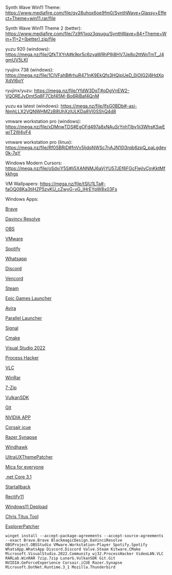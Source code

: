 Synth Wave Win11 Theme: https://www.mediafire.com/file/qy28uhox6oe9fm0/SynthWave+Glassy+Effect+Theme+win11.rar/file

Synth Wave Win11 Theme 2 (better): https://www.mediafire.com/file/7z9fj1xqz3qsugu/SynthWave+84+Theme+Win+11+2+(better).zip/file

yuzu 920 (windows): https://mega.nz/file/QfkTXYrA#k9pr5c6zyaWRhP9j8HV7Je8o2ttWoTmT_J4gmUV5LKI

ryujinx 738 (windows): https://mega.nz/file/1ClVFahB#rhuR471nK9EkQfs3HQjpUeD_0iOIG2j8HdXqXdVl6qY

ryujinx/yuzu: https://mega.nz/file/YfdW3DqT#qDgVnEW2-VQOREJyDmt5q8F7Cbf45M-Bo6RiBaf4QnM

yuzu ea latest (windows): https://mega.nz/file/IfsG0BDb#-asi-NmhLLX2VQNWHMZzB8UhXzlULKDa8VI0SShQ4d8

vmware workstation pro (windows): https://mega.nz/file/xDMnwTDS#EgOFd497a8xNAuSrYnhTIby1ii3WhsKSwEwiT2W4vF4

vmware workstation pro (linux): https://mega.nz/file/Rf0SBRjD#fnVv5ljdqNWSc7nAJN10l3rqb6zpQ_paLgdey0k-7qY

Windows Modern Cursors: https://mega.nz/file/oSdxiY5S#li5XANNMJ6aVjYU57JEf6FGcFlejlvCjnKktMfkkhgs

VM Wallpapers: https://mega.nz/file/tSlU1LTa#-faOQ08Ka3tjHZP5zvKU_cZwyG-vG_lHrEYpW8x03Fs

Windows Apps:

[Brave](https://brave.com/de/download/)

[Davincy Resolve](https://www.blackmagicdesign.com/de/products/davinciresolve/)

[OBS](https://obsproject.com/download)

[VMware](https://support.broadcom.com/group/ecx/productdownloads?subfamily=VMware+Workstation+Pro)

[Spotify](https://www.spotify.com/de/download/windows/)

[Whatsapp](https://www.whatsapp.com/download)

[Discord](https://discord.com/)

[Vencord](https://vencord.dev/download/)

[Steam](https://store.steampowered.com/about/)

[Epic Games Launcher](https://store.epicgames.com/de/download)

[Avira](https://www.avira.com/de)

[Parallel Launcher](https://parallel-launcher.ca/)

[Signal](https://signal.org/de/download/)

[Cmake](https://cmake.org/download/)

[Visual Studio 2022](https://visualstudio.microsoft.com/de/downloads/)

[Process Hacker](https://processhacker.sourceforge.io/downloads.php)

[VLC](https://www.videolan.org/vlc/)

[WinRar](https://www.winrar.de/downld.php)

[7-Zip](https://www.7-zip.org/download.html)

[VulkanSDK](https://vulkan.lunarg.com/sdk/home#windows)

[Git](https://git-scm.com/downloads/win)

[NVIDIA APP](https://www.nvidia.com/de-de/software/nvidia-app/)

[Corsair icue](https://www.corsair.com/de/de/s/downloads)

[Razer Synapse](https://www.razer.com/synapse-3)

[Windhawk](https://windhawk.net/)

[UltraUXThemePatcher](https://mhoefs.eu/software_uxtheme.php)

[Mica for everyone](https://github.com/MicaForEveryone/MicaForEveryone/releases)

[.net Core 3.1](https://dotnet.microsoft.com/en-us/download/dotnet/3.1)

[Startallback](https://www.startallback.com/)

[Rectify11](https://rectify11.net/home)

[Windows11 Depload](https://github.com/Raphire/Win11Debloat)

[Chris Titus Tool](https://christitus.com/windows-tool/)

[ExplorerPatcher](https://github.com/valinet/ExplorerPatcher/releases)

```
winget install --accept-package-agreements --accept-source-agreements --exact Brave.Brave BlackmagicDesign.DaVinciResolve OBSProject.OBSStudio VMware.Workstation-Player Spotify.Spotify WhatsApp.WhatsApp Discord.Discord Valve.Steam Kitware.CMake Microsoft.VisualStudio.2022.Community wj32.ProcessHacker VideoLAN.VLC RARLab.WinRAR 7zip.7zip LunarG.VulkanSDK Git.Git NVIDIA.GeForceExperience Corsair.iCUE Razer.Synapse Microsoft.DotNet.Runtime.3_1 Mozilla.Thunderbird
```
